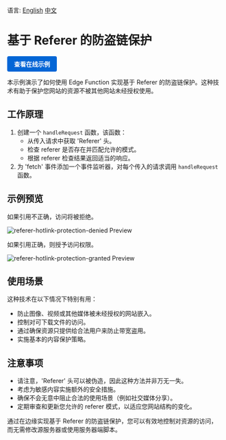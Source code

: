 <div align="left">
  语言:
  <a title="英文" href="README.md">English</a>
  <a title="中文" href="README.zh-CN.md">中文</a>
</div>

# 基于 Referer 的防盗链保护

<a href="https://edgeone.ai/developer/examples/hub-customrefererantileeching" style="display: inline-block; background-color: #0366d6; color: white; padding: 8px 16px; text-decoration: none; border-radius: 4px; font-weight: bold;">查看在线示例</a>

本示例演示了如何使用 Edge Function 实现基于 Referer 的防盗链保护。这种技术有助于保护您网站的资源不被其他网站未经授权使用。

## 工作原理

1. 创建一个 `handleRequest` 函数，该函数：
   - 从传入请求中获取 'Referer' 头。
   - 检查 referer 是否存在并匹配允许的模式。
   - 根据 referer 检查结果返回适当的响应。
2. 为 'fetch' 事件添加一个事件监听器，对每个传入的请求调用 `handleRequest` 函数。

## 示例预览

如果引用不正确，访问将被拒绝。

![referer-hotlink-protection-denied Preview](../assets/images/referer-hotlink-protection-denied.avif)

如果引用正确，则授予访问权限。

![referer-hotlink-protection-granted Preview](../assets/images/referer-hotlink-protection-granted.avif)

## 使用场景

这种技术在以下情况下特别有用：

- 防止图像、视频或其他媒体被未经授权的网站嵌入。
- 控制对可下载文件的访问。
- 通过确保资源只提供给合法用户来防止带宽盗用。
- 实施基本的内容保护策略。

## 注意事项

- 请注意，'Referer' 头可以被伪造，因此这种方法并非万无一失。
- 考虑为敏感内容实施额外的安全措施。
- 确保不会无意中阻止合法的使用场景（例如社交媒体分享）。
- 定期审查和更新您允许的 referer 模式，以适应您网站结构的变化。

通过在边缘实现基于 Referer 的防盗链保护，您可以有效地控制对资源的访问，而无需修改源服务器或使用服务器端脚本。